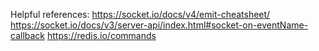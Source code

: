 Helpful references:
https://socket.io/docs/v4/emit-cheatsheet/
https://socket.io/docs/v3/server-api/index.html#socket-on-eventName-callback
https://redis.io/commands
